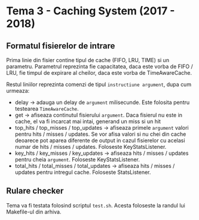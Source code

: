 # Tema 3 - Caching System (2017 - 2018)

## Formatul fisierelor de intrare

Prima linie din fisier contine tipul de cache (FIFO, LRU, TIME) si un parametru.
Parametrul reprezinta fie capacitatea, daca este vorba de FIFO / LRU, fie timpul
de expirare al cheilor, daca este vorba de TimeAwareCache.

Restul liniilor reprezinta comenzi de tipul `instructiune argument`, dupa cum
urmeaza: 

  * delay -> adauga un delay de `argument` milisecunde. Este folosita pentru
    testearea `TimeAwareCache`. 
  * get -> afiseaza continutul fisierului `argument`. Daca fisierul nu este in
    cache, el va fi incarcat mai intai, generand un miss si un hit 
  * top_hits / top_misses / top_updates -> afiseaza primele `argument` valori
    pentru hits / misses / updates. Se vor afisa valori si nu chei din cache
    deoarece pot aparea diferente de output in cazul fisierelor cu acelasi numar
    de hits / misses / updates. Foloseste KeyStatsListener.
  * key_hits / key_misses / key_updates -> afiseaza hits / misses / updates
    pentru cheia `argument`. Foloseste KeyStatsListener.
  * total_hits / total_misses / total_updates -> afiseaza hits / misses / updates
    pentru intregul cache. Foloseste StatsListener.

## Rulare checker

Tema va fi testata folosind scriptul `test.sh`. Acesta foloseste la randul lui
Makefile-ul din arhiva.
